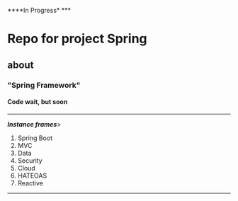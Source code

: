 
***\*In Progress\* ***
# Repo for project Spring
## about
### "Spring Framework"
#### Code wait, but soon

----

***Instance frames***>
1. Spring Boot
2. MVC
3. Data
4. Security
7. Cloud
8. HATEOAS
9. Reactive 




---
### []()
~~~
